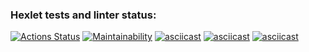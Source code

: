 ### Hexlet tests and linter status:
[![Actions Status](https://github.com/ganiev-dev/java-project-61/actions/workflows/hexlet-check.yml/badge.svg)](https://github.com/ganiev-dev/java-project-61/actions)
[![Maintainability](https://api.codeclimate.com/v1/badges/57d2a6553ec1ff176559/maintainability)](https://codeclimate.com/github/ganiev-dev/java-project-61/maintainability)
[![asciicast](https://asciinema.org/a/707934.svg)](https://asciinema.org/a/707934)
[![asciicast](https://asciinema.org/a/708413.svg)](https://asciinema.org/a/708413)
[![asciicast](https://asciinema.org/a/708429.svg)](https://asciinema.org/a/708429)
